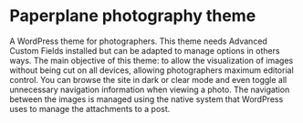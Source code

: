 # Paperplane photography theme
A WordPress theme for photographers.
This theme needs Advanced Custom Fields installed but can be adapted to manage options in others ways.
The main objective of this theme: to allow the visualization of images without being cut on all devices, allowing photographers maximum editorial control.
You can browse the site in dark or clear mode and even toggle all unnecessary navigation information when viewing a photo.
The navigation between the images is managed using the native system that WordPress uses to manage the attachments to a post.
